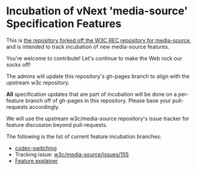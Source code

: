 # Incubation of vNext 'media-source' Specification Features

This is [the repository forked off the W3C REC repository for
media-source](https://github.com/w3c/media-source), and is intended to track
incubation of new media-source features.

You're welcome to contribute! Let's continue to make the Web rock our socks off!

The admins will update this repository's gh-pages branch to align with
the upstream w3c repository.

**All** specification updates that are part of incubation will be done on a
per-feature branch off of gh-pages in this repository. Please base your
pull-requests accordingly.

We will use the upstream w3c/media-source repository's issue tracker for feature
discussion beyond pull-requests.

The following is the list of current feature incubation branches:

* [codec-switching](https://github.com/WICG/media-source/tree/codec-switching)
 * Tracking issue:
   [w3c/media-source/issues/155](https://github.com/w3c/media-source/issues/155)
 * [Feature
   explainer](https://github.com/wicg/media-source/blob/codec-switching/codec-switching-explainer.md)
 
